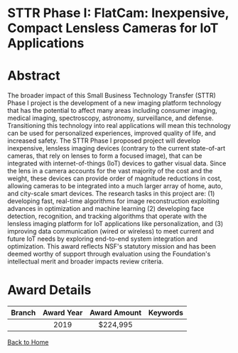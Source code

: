 
STTR Phase I: FlatCam: Inexpensive, Compact Lensless Cameras for IoT Applications
=================================================================================

# Abstract


The broader impact of this Small Business Technology Transfer (STTR) Phase I project is the development of a new imaging platform technology that has the potential to affect many areas including consumer imaging, medical imaging, spectroscopy, astronomy, surveillance, and defense. Transitioning this technology into real applications will mean this technology can be used for personalized experiences, improved quality of life, and increased safety. The STTR Phase I proposed project will develop inexpensive, lensless imaging devices (contrary to the current state-of-art cameras, that rely on lenses to form a focused image), that can be integrated with internet-of-things (IoT) devices to gather visual data. Since the lens in a camera accounts for the vast majority of the cost and the weight, these devices can provide order of magnitude reductions in cost, allowing cameras to be integrated into a much larger array of home, auto, and city-scale smart devices. The research tasks in this project are: (1) developing fast, real-time algorithms for image reconstruction exploiting advances in optimization and machine learning (2) developing face detection, recognition, and tracking algorithms that operate with the lensless imaging platform for IoT applications like personalization, and (3) improving data communication (wired or wireless) to meet current and future IoT needs by exploring end-to-end system integration and optimization. This award reflects NSF's statutory mission and has been deemed worthy of support through evaluation using the Foundation's intellectual merit and broader impacts review criteria.  

# Award Details

|Branch|Award Year|Award Amount|Keywords|
| :---: | :---: | :---: | :---: |
||2019|$224,995||
  
  


[Back to Home](https://github.com/chrischow/dod_sbir_awards/JT/#495)